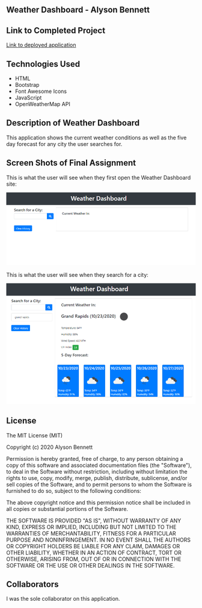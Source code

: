 ## Weather Dashboard - Alyson Bennett

## Link to Completed Project

[Link to deployed application](https://alysonbennett.github.io/WeatherDashboard/)

## Technologies Used

* HTML
* Bootstrap
* Font Awesome Icons
* JavaScript
* OpenWeatherMap API

## Description of Weather Dashboard

This application shows the current weather conditions as well as the five day forecast for any city the user searches for.

## Screen Shots of Final Assignment

This is what the user will see when they first open the Weather Dashboard site:

![Landing Page](assets/ScreenShots/firstScreenShot.png)

This is what the user will see when they search for a city:

![Searched City](assets/ScreenShots/citySearch.png)

## License

The MIT License (MIT)

Copyright (c) 2020 Alyson Bennett

Permission is hereby granted, free of charge, to any person obtaining a copy of this software and associated documentation files (the "Software"), to deal in the Software without restriction, including without limitation the rights to use, copy, modify, merge, publish, distribute, sublicense, and/or sell copies of the Software, and to permit persons to whom the Software is furnished to do so, subject to the following conditions:

The above copyright notice and this permission notice shall be included in all copies or substantial portions of the Software.

THE SOFTWARE IS PROVIDED "AS IS", WITHOUT WARRANTY OF ANY KIND, EXPRESS OR IMPLIED, INCLUDING BUT NOT LIMITED TO THE WARRANTIES OF MERCHANTABILITY, FITNESS FOR A PARTICULAR PURPOSE AND NONINFRINGEMENT. IN NO EVENT SHALL THE AUTHORS OR COPYRIGHT HOLDERS BE LIABLE FOR ANY CLAIM, DAMAGES OR OTHER LIABILITY, WHETHER IN AN ACTION OF CONTRACT, TORT OR OTHERWISE, ARISING FROM, OUT OF OR IN CONNECTION WITH THE SOFTWARE OR THE USE OR OTHER DEALINGS IN THE SOFTWARE.

## Collaborators

I was the sole collaborator on this application.
